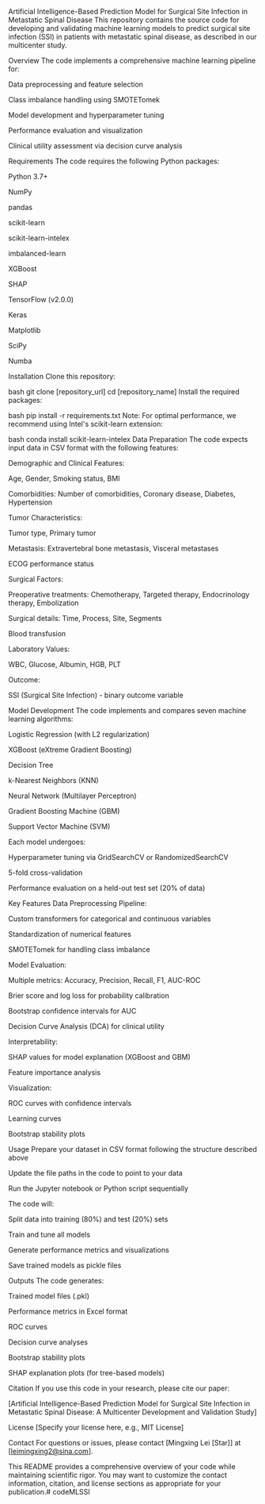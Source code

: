 Artificial Intelligence-Based Prediction Model for Surgical Site Infection in Metastatic Spinal Disease
This repository contains the source code for developing and validating machine learning models to predict surgical site infection (SSI) in patients with metastatic spinal disease, as described in our multicenter study.

Overview
The code implements a comprehensive machine learning pipeline for:

Data preprocessing and feature selection

Class imbalance handling using SMOTETomek

Model development and hyperparameter tuning

Performance evaluation and visualization

Clinical utility assessment via decision curve analysis

Requirements
The code requires the following Python packages:

Python 3.7+

NumPy

pandas

scikit-learn

scikit-learn-intelex

imbalanced-learn

XGBoost

SHAP

TensorFlow (v2.0.0)

Keras

Matplotlib

SciPy

Numba

Installation
Clone this repository:

bash
git clone [repository_url]
cd [repository_name]
Install the required packages:

bash
pip install -r requirements.txt
Note: For optimal performance, we recommend using Intel's scikit-learn extension:

bash
conda install scikit-learn-intelex
Data Preparation
The code expects input data in CSV format with the following features:

Demographic and Clinical Features:

Age, Gender, Smoking status, BMI

Comorbidities: Number of comorbidities, Coronary disease, Diabetes, Hypertension

Tumor Characteristics:

Tumor type, Primary tumor

Metastasis: Extravertebral bone metastasis, Visceral metastases

ECOG performance status

Surgical Factors:

Preoperative treatments: Chemotherapy, Targeted therapy, Endocrinology therapy, Embolization

Surgical details: Time, Process, Site, Segments

Blood transfusion

Laboratory Values:

WBC, Glucose, Albumin, HGB, PLT

Outcome:

SSI (Surgical Site Infection) - binary outcome variable

Model Development
The code implements and compares seven machine learning algorithms:

Logistic Regression (with L2 regularization)

XGBoost (eXtreme Gradient Boosting)

Decision Tree

k-Nearest Neighbors (KNN)

Neural Network (Multilayer Perceptron)

Gradient Boosting Machine (GBM)

Support Vector Machine (SVM)

Each model undergoes:

Hyperparameter tuning via GridSearchCV or RandomizedSearchCV

5-fold cross-validation

Performance evaluation on a held-out test set (20% of data)

Key Features
Data Preprocessing Pipeline:

Custom transformers for categorical and continuous variables

Standardization of numerical features

SMOTETomek for handling class imbalance

Model Evaluation:

Multiple metrics: Accuracy, Precision, Recall, F1, AUC-ROC

Brier score and log loss for probability calibration

Bootstrap confidence intervals for AUC

Decision Curve Analysis (DCA) for clinical utility

Interpretability:

SHAP values for model explanation (XGBoost and GBM)

Feature importance analysis

Visualization:

ROC curves with confidence intervals

Learning curves

Bootstrap stability plots

Usage
Prepare your dataset in CSV format following the structure described above

Update the file paths in the code to point to your data

Run the Jupyter notebook or Python script sequentially

The code will:

Split data into training (80%) and test (20%) sets

Train and tune all models

Generate performance metrics and visualizations

Save trained models as pickle files

Outputs
The code generates:

Trained model files (.pkl)

Performance metrics in Excel format

ROC curves

Decision curve analyses

Bootstrap stability plots

SHAP explanation plots (for tree-based models)

Citation
If you use this code in your research, please cite our paper:

[Artificial Intelligence-Based Prediction Model for Surgical Site Infection in Metastatic Spinal Disease: A Multicenter Development and Validation Study]

License
[Specify your license here, e.g., MIT License]

Contact
For questions or issues, please contact [Mingxing Lei [Star]] at [leimingxing2@sina.com].

This README provides a comprehensive overview of your code while maintaining scientific rigor. You may want to customize the contact information, citation, and license sections as appropriate for your publication.# codeMLSSI
